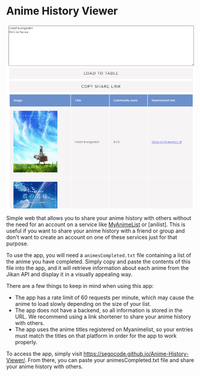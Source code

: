 # Anime History Viewer
<img src="https://github.com/SegoCode/Anime-History-Viewer/blob/main/media/demo.png">

Simple web that allows you to share your anime history with others without the need for an account on a service like [MyAnimeList](https://myanimelist.net/) or [anilist]. This is useful if you want to share your anime history with a friend or group and don't want to create an account on one of these services just for that purpose.

To use the app, you will need a ``animesCompleted.txt`` file containing a list of the anime you have completed. Simply copy and paste the contents of this file into the app, and it will retrieve information about each anime from the Jikan API and display it in a visually appealing way.

There are a few things to keep in mind when using this app:

- The app has a rate limit of 60 requests per minute, which may cause the anime to load slowly depending on the size of your list.
- The app does not have a backend, so all information is stored in the URL. We recommend using a link shortener to share your anime history with others.
- The app uses the anime titles registered on Myanimelist, so your entries must match the titles on that platform in order for the app to work properly.

To access the app, simply visit https://segocode.github.io/Anime-History-Viewer/. From there, you can paste your animesCompleted.txt file and share your anime history with others.
